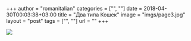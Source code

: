 +++
author = "romanitalian"
categories = ["", ""]
date = 2018-04-30T00:03:38+03:00
title = "Два типа Кошек"
image = "imgs/page3.jpg"
layout = "post"
tags = ["", ""]
url = ""
+++

<img src="/imgs/page3.jpg">
